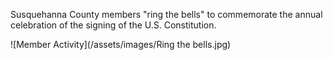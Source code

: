 Susquehanna County members "ring the bells" to commemorate the annual celebration of the signing of the U.S. Constitution.

![Member Activity](/assets/images/Ring the bells.jpg)
